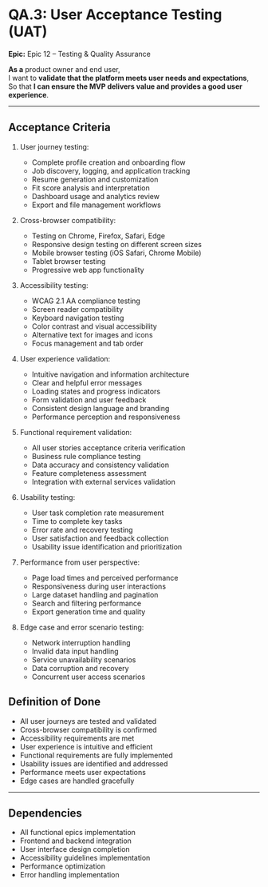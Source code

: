 # QA.3: User Acceptance Testing (UAT)

**Epic:** Epic 12 – Testing & Quality Assurance

**As a** product owner and end user,  
I want to **validate that the platform meets user needs and expectations**,  
So that **I can ensure the MVP delivers value and provides a good user experience**.

---

## Acceptance Criteria

1. User journey testing:
   - Complete profile creation and onboarding flow
   - Job discovery, logging, and application tracking
   - Resume generation and customization
   - Fit score analysis and interpretation
   - Dashboard usage and analytics review
   - Export and file management workflows

2. Cross-browser compatibility:
   - Testing on Chrome, Firefox, Safari, Edge
   - Responsive design testing on different screen sizes
   - Mobile browser testing (iOS Safari, Chrome Mobile)
   - Tablet browser testing
   - Progressive web app functionality

3. Accessibility testing:
   - WCAG 2.1 AA compliance testing
   - Screen reader compatibility
   - Keyboard navigation testing
   - Color contrast and visual accessibility
   - Alternative text for images and icons
   - Focus management and tab order

4. User experience validation:
   - Intuitive navigation and information architecture
   - Clear and helpful error messages
   - Loading states and progress indicators
   - Form validation and user feedback
   - Consistent design language and branding
   - Performance perception and responsiveness

5. Functional requirement validation:
   - All user stories acceptance criteria verification
   - Business rule compliance testing
   - Data accuracy and consistency validation
   - Feature completeness assessment
   - Integration with external services validation

6. Usability testing:
   - User task completion rate measurement
   - Time to complete key tasks
   - Error rate and recovery testing
   - User satisfaction and feedback collection
   - Usability issue identification and prioritization

7. Performance from user perspective:
   - Page load times and perceived performance
   - Responsiveness during user interactions
   - Large dataset handling and pagination
   - Search and filtering performance
   - Export generation time and quality

8. Edge case and error scenario testing:
   - Network interruption handling
   - Invalid data input handling
   - Service unavailability scenarios
   - Data corruption and recovery
   - Concurrent user access scenarios

## Definition of Done

- All user journeys are tested and validated
- Cross-browser compatibility is confirmed
- Accessibility requirements are met
- User experience is intuitive and efficient
- Functional requirements are fully implemented
- Usability issues are identified and addressed
- Performance meets user expectations
- Edge cases are handled gracefully

---

## Dependencies

- All functional epics implementation
- Frontend and backend integration
- User interface design completion
- Accessibility guidelines implementation
- Performance optimization
- Error handling implementation 